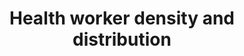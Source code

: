 ---
actual_indicator_available: 'Number of health workers per 1000 population and by metropolitan
  status '
actual_indicator_available_description: Health care workers include active physicians,
  physician assistants, advanced practice registered nurse, nurse practitioners, clinical
  nurse specialist, certified registered nurse anesthetists, and advance practice
  nurse midwives.
comments_and_limitations: Metro/non-metro indicator and population data are obtained
  from AHRF.
data_non_statistical: false
date_metadata_updated: December 2016
date_of_national_source_publication: July 2016
disaggregation_geography: National and by metro status
goal_meta_link: http://unstats.un.org/sdgs/files/metadata-compilation/Metadata-Goal-3.pdf
goal_meta_link_page: 40
graph: longitudinal
graph_status_notes: Graphed
graph_title: US health care workers per 1000 population
graph_type: line
graph_type_description: Line graph
has_metadata: true
indicator: 3.c.1
indicator_definition: Number of health workers per 1000 population.
indicator_name: Health worker density and distribution
indicator_variable: healthworker_density
layout: indicator
method_of_computation: 'Number of health workers by cadre / Total population Method
  of measurement National database or registry of health workers, preferably at individual
  level. Method of estimation If there is a national database or registry, there should
  be regular assessment of completeness using census data, professional association
  registers, facility censuses, etc. Health worker concentration: percentage of all
  health workers working in urban areas divided by percentage of total population
  in urban areas.'
periodicity: Annual
permalink: /3-c-1/
published: true
reporting_status: complete
scheduled_update_by_national_source: July 2017
sdg_goal: 3
source_active_1: true
source_agency_staff_email_1: healthwrkforcecenter@hrsa.gov
source_agency_staff_name_1: Joanna Yoon
source_agency_survey_dataset_1: NCHWA/HRSA/AHRF
source_notes_1: null
source_title_1: null
source_url_1: http://ahrf.hrsa.gov/
target: Substantially increase health financing and the recruitment, development,
  training and retention of the health workforce in developing countries, especially
  in least developed countries and small island developing States.
target_id: 3.c
title: Health worker density and distribution
un_custodial_agency: WHO
un_designated_tier: '1'
unit_of_measure: Number of health care workers (per 1000 population)
us_method_of_computation: "Data are derived from several data sources. Physician information\
  \ is from the American Medical Association Physician Master file. Physician assistant,\
  \ advanced practice registered nurse, nurse practitioner,clinical nurse specialist,certified\
  \ registered nurse anesthetists, and advance practice nurse midwife data are from\
  \ the Centers from Medicare and Medicaid Services (CMS) National Provider Identification\
  \ (NPI) File. The Administrative Simplification provisions of the Health Insurance\
  \ Portability and Accountability Act of 1996 (HIPAA) mandated the adoption of standard\
  \ unique identifiers for health care providers and health plans. The NPI is a unique\
  \ identifier developed by CMS. Covered health care providers and all health plans\
  \ and health care clearinghouses must use the NPIs in the administrative and financial\
  \ transactions adopted under HIPAA. 2010 Population information is from 2010 Census\
  \ Redistricting Data (Public Law 94-171) Summary File, U.S. Census Bureau and 2011-2014\
  \ Population Estimates are from the Bureau of the Census and include the calculated\
  \ number of people living in an area as of July 1. The estimated population is calculated\
  \ from a components of change model that incorporates information on natural change\
  \ (births, deaths) and net migration (net internal migration, net international\
  \ migration) that has occurred in an area since a Census 2000 reference date for\
  \ 2001-2009 estimates and Census 2010 for 2011-2014 estimates. 2013 metro/non-metro\
  \ information is from the U.S. Department of Agriculture\u2019s Economic Research\
  \ Service (ERS) website:  http://www.ers.usda.gov/data-products/rural-urban-continuum-codes.aspx."
variable_description: null
variable_notes: null
---
